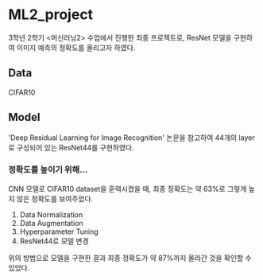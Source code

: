# ML2_project
3학년 2학기 <머신러닝2> 수업에서 진행한 최종 프로젝트로, ResNet 모델을 구현하여 이미지 예측의 정확도를 올리고자 하였다.

## Data
CIFAR10

## Model
'Deep Residual Learning for Image Recognition' 논문을 참고하여 44개의 layer로 구성되어 있는 ResNet44를 구현하였다.
### 정확도를 높이기 위해...
CNN 모델로 CIFAR10 dataset을 훈력시켰을 때, 최종 정확도는 약 63%로 그렇게 높지 않은 정확도를 보여주었다.

1. Data Normalization
2. Data Augmentation
3. Hyperparameter Tuning
4. ResNet44로 모델 변경

위의 방법으로 모델을 구현한 결과 최종 정확도가 약 87%까지 올라간 것을 확인할 수 있었다.
